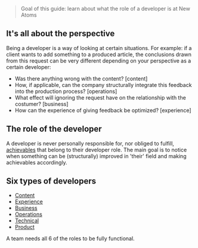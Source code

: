 > Goal of this guide: learn about what the role of a developer is at New Atoms

## It's all about the perspective

Being a developer is a way of looking at certain situations.
For example: if a client wants to add something to a produced article, the conclusions drawn from this request can be very different depending on your perspective as a certain developer:
* Was there anything wrong with the content? [content]
* How, if applicable, can the company structurally integrate this feedback into the production process? [operations]
* What effect will ignoring the request have on the relationship with the costumer? [business]
* How can the experience of giving feedback be optimized? [experience]

## The role of the developer

A developer is never personally responsible for, nor obliged to fulfill, [achievables](../glossary/achievable.md) that belong to their developer role. The main goal is to notice when something can be (structurally) improved in 'their' field and making achievables accordingly.


## Six types of developers

* [Content](https://github.com/newatoms/newatoms/blob/gh-pages/internal/jobs/content.md)
* [Experience](https://github.com/newatoms/newatoms/blob/gh-pages/internal/jobs/experience.md)
* [Business](https://github.com/newatoms/newatoms/blob/gh-pages/internal/jobs/business.md)
* [Operations](https://github.com/newatoms/newatoms/blob/gh-pages/internal/jobs/operations.md)
* [Technical](https://github.com/newatoms/newatoms/blob/gh-pages/internal/jobs/technical.md)
* [Product](https://github.com/newatoms/newatoms/blob/gh-pages/internal/jobs/product.md)

A team needs all 6 of the roles to be fully functional.
